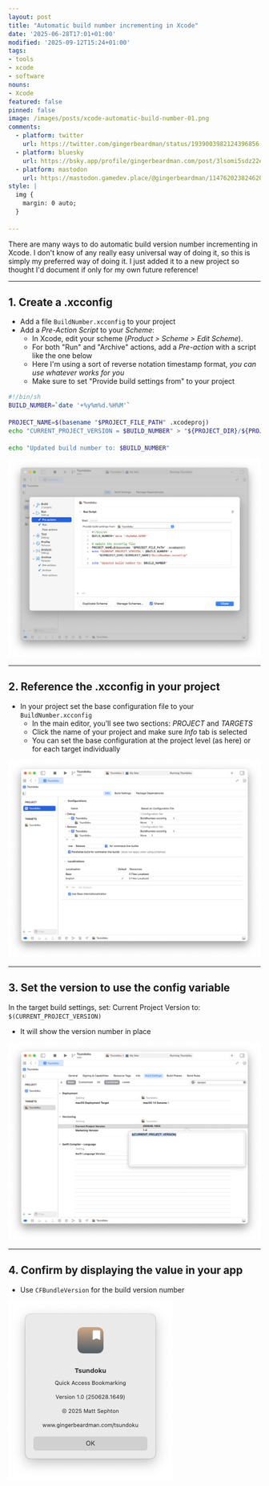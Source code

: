 ```yaml
---
layout: post
title: "Automatic build number incrementing in Xcode"
date: '2025-06-28T17:01+01:00'
modified: '2025-09-12T15:24+01:00'
tags:
- tools
- xcode
- software
nouns:
- Xcode
featured: false
pinned: false
image: /images/posts/xcode-automatic-build-number-01.png
comments:
  - platform: twitter
    url: https://twitter.com/gingerbeardman/status/1939003982124396856
  - platform: bluesky
    url: https://bsky.app/profile/gingerbeardman.com/post/3lsomi5sdz22e
  - platform: mastodon
    url: https://mastodon.gamedev.place/@gingerbeardman/114762023824620373
style: |
  img {
    margin: 0 auto;
  }

---
```


There are many ways to do automatic build version number incrementing in Xcode. I don't know of any really easy universal way of doing it, so this is simply my preferred way of doing it. I just added it to a new project so thought I'd document if only for my own future reference!

----

## 1. Create a .xcconfig

- Add a file `BuildNumber.xcconfig` to your project
- Add a *Pre-Action Script* to your *Scheme*:
    - In Xcode, edit your scheme (*Product > Scheme > Edit Scheme*).
    - For both "Run" and "Archive" actions, add a *Pre-action* with a script like the one below
    - Here I'm using a sort of reverse notation timestamp format, *you can use whatever works for you*
    - Make sure to set "Provide build settings from" to your project

```sh
#!/bin/sh
BUILD_NUMBER=`date '+%y%m%d.%H%M'`

PROJECT_NAME=$(basename "$PROJECT_FILE_PATH" .xcodeproj)
echo "CURRENT_PROJECT_VERSION = $BUILD_NUMBER" > "${PROJECT_DIR}/${PROJECT_NAME}/BuildNumber.xcconfig"

echo "Updated build number to: $BUILD_NUMBER"
```

![IMG](/images/posts/xcode-automatic-build-number-01.png)

----

## 2. Reference the .xcconfig in your project

- In your project set the base configuration file to your `BuildNumber.xcconfig`
    - In the main editor, you’ll see two sections: *PROJECT* and *TARGETS*
    - Click the name of your project and make sure *Info* tab is selected
    - You can set the base configuration at the project level (as here) or for each target individually

![IMG](/images/posts/xcode-automatic-build-number-02.png)

----

## 3. Set the version to use the config variable

In the target build settings, set: Current Project Version to: `$(CURRENT_PROJECT_VERSION)`
- It will show the version number in place

![IMG](/images/posts/xcode-automatic-build-number-03.png)

----

## 4. Confirm by displaying the value in your app

- Use `CFBundleVersion` for the build version number

![IMG](/images/posts/xcode-automatic-build-number-04.png)

